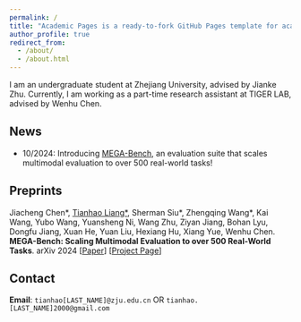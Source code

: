 ```yaml
---
permalink: /
title: "Academic Pages is a ready-to-fork GitHub Pages template for academic personal websites"
author_profile: true
redirect_from: 
  - /about/
  - /about.html
---
```


I am an undergraduate student at Zhejiang University, advised by Jianke Zhu. Currently, I am working as a part-time research assistant at TIGER LAB, advised by Wenhu Chen.

## News 
- 10/2024: Introducing [MEGA-Bench](https://tiger-ai-lab.github.io/MEGA-Bench/), an evaluation suite that scales multimodal evaluation to over 500 real-world tasks!

## Preprints

Jiacheng Chen\*, <u>Tianhao Liang\*</u>, Sherman Siu\*, Zhengqing Wang\*, Kai Wang, Yubo Wang, Yuansheng Ni, Wang Zhu, Ziyan Jiang, Bohan Lyu, Dongfu Jiang, Xuan He, Yuan Liu, Hexiang Hu, Xiang Yue, Wenhu Chen. **MEGA-Bench: Scaling Multimodal Evaluation to over 500 Real-World Tasks**. arXiv 2024 [[Paper](https://arxiv.org/abs/2410.10563)] [[Project Page](https://tiger-ai-lab.github.io/MEGA-Bench/)]

## Contact

**Email**: `tianhao[LAST_NAME]@zju.edu.cn` OR `tianhao.[LAST_NAME]2000@gmail.com`

<!-- Feel free to contact me if you are interested in my research or want to discuss relevant research topic or potential collaborations :) -->
